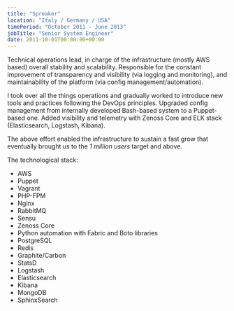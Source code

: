 ```yaml
---
title: "Spreaker"
location: "Italy / Germany / USA"
timePeriod: "October 2011 - June 2013"
jobTitle: "Senior System Engineer"
date: 2011-10-01T00:00:00+00:00
---
```


Technical operations lead, in charge of the infrastructure (mostly AWS based) overall stability and scalability. Responsible for the constant improvement of transparency and visibility (via logging and monitoring), and maintainability of the platform (via config management/automation).

I took over all the things operations and gradually worked to introduce new tools and practices following the DevOps principles. Upgraded config management from internally developed Bash-based system to a Puppet-based one. Added visibility and telemetry with Zenoss Core and ELK stack (Elasticsearch, Logstash, Kibana).

The above effort enabled the infrastructure to sustain a fast grow that eventually brought us to the _1 million users_ target and above.

The technological stack:

- AWS
- Puppet
- Vagrant
- PHP-FPM
- Nginx
- RabbitMQ
- Sensu
- Zenoss Core
- Python automation with Fabric and Boto libraries
- PostgreSQL
- Redis
- Graphite/Carbon
- StatsD
- Logstash
- Elasticsearch
- Kibana
- MongoDB
- SphinxSearch
